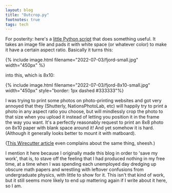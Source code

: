 ```yaml
---
layout: blog
title: "Outcrop.py"
footnotes: true
tags: tech
---
```


For posterity: here's a [little Python script](https://github.com/ajakaja/outcrop) that does something useful. It takes an image file and pads it with white space (or whatever color) to make it have a certain aspect ratio. <!--more--> Basically it turns this:

{% include image.html filename="2022-07-03/fjord-small.jpg" width="450px" %}

into this, which is 8x10:

{% include image.html filename="2022-07-03/fjord-8x10-small.jpg" width="450px" style="border: 1px dashed #333333"%}

I was trying to print some photos on photo-printing websites and got very annoyed that they (Shutterly, NationsPhotoLab, etc) will happily try to print a photo in any aspect ratio you choose, but will mindlessly crop the photo to that size when you upload it instead of letting you position it in the frame the way you want. It's a perfectly reasonably request to print an 8x8 photo on 8x10 paper with blank space around it! And yet somehow it is hard. (Although it generally looks better to mount it with matboard).

([This Wirecutter article](https://www.nytimes.com/wirecutter/reviews/best-online-photo-printing/) even complains about the same thing, sheesh.)

I mention it here because I originally made this blog in order to 'save my work', that is, to stave off the feeling that I had produced nothing in my free time, at a time when I was spending each unemployed day dredging up obscure math papers and wrestling with leftover confusions from undergraduate physics, with little to show for it. This isn't that kind of work, but it still seems more likely to end up mattering again if I write about it here, so I am.
